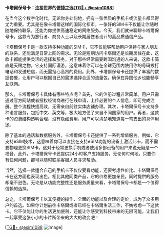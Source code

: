 **卡塔爾保号卡：连接世界的便捷之选[[TG💪+ @esim1088](https://t.me/s/esim1088)]**

在当今这个数字化时代，无论你身处何地，拥有一张优质的手机卡或流量卡都显得尤为重要。尤其是在像卡塔爾这样的国际化都市，一张好的SIM卡不仅能让你随时随地保持联系，还能为你提供高速稳定的网络服务。今天，我们就来聊聊卡塔爾保号卡，这款专为旅行者、商务人士以及长期居住者设计的高品质通信产品。

卡塔爾保号卡是一款支持多种功能的SIM卡，它不仅能够帮助用户保持与家人朋友的联系，还能满足日常上网的需求。无论是短期访问卡塔爾还是长期居住在此，这款卡都能提供灵活的选择和服务。对于那些经常需要跨国沟通的人来说，这款卡简直是天赐之物。它支持国际漫游，这意味着你可以在全球范围内使用你的号码拨打电话和发送短信，而无需担心高昂的费用。此外，卡塔爾保号卡还提供了丰富的数据套餐，让用户可以根据自己的需求选择合适的流量包，确保在异国他乡也能畅享互联网。

那么，卡塔爾保号卡具体有哪些特点呢？首先，它的注册过程非常简单。用户只需通过官方网站或者授权经销商进行在线申请，上传必要的个人信息，即可完成注册。整个流程快捷高效，无需亲自前往实体店铺办理。其次，卡塔爾保号卡支持多种语言服务，包括中文、英文等，极大地方便了来自不同国家的用户。再者，这款卡的资费结构透明合理，没有隐藏费用，用户可以清楚地知道每一笔支出的具体用途。

除了基本的通话和数据服务外，卡塔爾保号卡还提供了一系列增值服务。例如，它支持eSIM技术，这意味着你可以直接在支持eSIM功能的设备上激活此卡，而不需要物理更换SIM卡。这对于经常更换手机或者使用多部设备的用户来说无疑是一个福音。此外，卡塔爾保号卡还提供24小时客户支持服务，无论何时何地，只要你有任何问题，都可以随时联系客服人员寻求帮助。

当然，选择一款适合自己的手机卡不仅仅要看功能，还要考虑性价比。卡塔爾保号卡在这方面也表现出色。相比其他同类产品，它的价格更加亲民，同时提供的服务却毫不逊色。无论是从功能完整性还是服务质量来看，卡塔爾保号卡都是一个值得信赖的选择。

总之，卡塔爾保号卡以其便捷的操作、全面的功能以及合理的定价，成为了众多用户的首选。如果你计划前往卡塔爾或者已经在卡塔爾生活工作，不妨考虑一下这款卡。它不仅能让你的生活更加便利，还能让你感受到科技带来的无限可能。让我们一起享受这张小小的卡片所带来的大大的改变吧！

[[TG💪+ @esim1088](https://t.me/s/esim1088) ![Image](https://i.postimg.cc/4NQfJmqS/Snipaste-2025-05-13-00-14-12.png)]